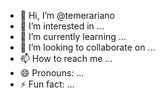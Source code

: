 - 👋 Hi, I’m @temerariano
- 👀 I’m interested in ...
- 🌱 I’m currently learning ...
- 💞️ I’m looking to collaborate on ...
- 📫 How to reach me ...
- 😄 Pronouns: ...
- ⚡ Fun fact: ...

<!---
temerariano/temerariano is a ✨ special ✨ repository because its `README.md` (this file) appears on your GitHub profile.
You can click the Preview link to take a look at your changes.
--->
